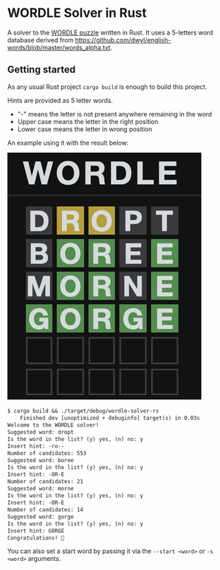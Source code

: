 # WORDLE Solver in Rust

A solver to the [WORDLE puzzle](https://www.powerlanguage.co.uk/wordle/) written in Rust.
It uses a 5-letters word database derived from https://github.com/dwyl/english-words/blob/master/words_alpha.txt.

## Getting started

As any usual Rust project `cargo build` is enough to build this project.

Hints are provided as 5 letter words.

- "-" means the letter is not present anywhere remaining in the word
- Upper case means the letter in the right position
- Lower case means the letter in wrong position

An example using it with the result below:

![Example](example.png)

```
$ cargo build && ./target/debug/wordle-solver-rs
    Finished dev [unoptimized + debuginfo] target(s) in 0.03s
Welcome to the WORDLE solver!
Suggested word: dropt
Is the word in the list? (y) yes, (n) no: y
Insert hint: -ro--
Number of candidates: 553
Suggested word: boree
Is the word in the list? (y) yes, (n) no: y
Insert hint: -OR-E
Number of candidates: 21
Suggested word: morne
Is the word in the list? (y) yes, (n) no: y
Insert hint: -OR-E
Number of candidates: 14
Suggested word: gorge
Is the word in the list? (y) yes, (n) no: y
Insert hint: GORGE
Congratulations! 🎉
```

You can also set a start word by passing it via the `--start <word>` or `-s <word>` arguments.
